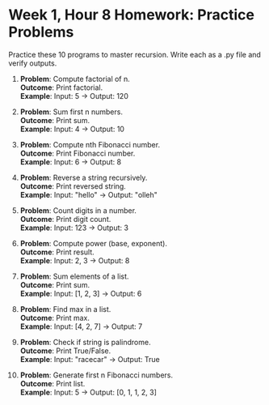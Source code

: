 # Week 1, Hour 8 Homework: Practice Problems

Practice these 10 programs to master recursion. Write each as a .py file and verify outputs.

1. **Problem**: Compute factorial of n.  
   **Outcome**: Print factorial.  
   **Example**: Input: 5 → Output: 120

2. **Problem**: Sum first n numbers.  
   **Outcome**: Print sum.  
   **Example**: Input: 4 → Output: 10

3. **Problem**: Compute nth Fibonacci number.  
   **Outcome**: Print Fibonacci number.  
   **Example**: Input: 6 → Output: 8

4. **Problem**: Reverse a string recursively.  
   **Outcome**: Print reversed string.  
   **Example**: Input: "hello" → Output: "olleh"

5. **Problem**: Count digits in a number.  
   **Outcome**: Print digit count.  
   **Example**: Input: 123 → Output: 3

6. **Problem**: Compute power (base, exponent).  
   **Outcome**: Print result.  
   **Example**: Input: 2, 3 → Output: 8

7. **Problem**: Sum elements of a list.  
   **Outcome**: Print sum.  
   **Example**: Input: [1, 2, 3] → Output: 6

8. **Problem**: Find max in a list.  
   **Outcome**: Print max.  
   **Example**: Input: [4, 2, 7] → Output: 7

9. **Problem**: Check if string is palindrome.  
   **Outcome**: Print True/False.  
   **Example**: Input: "racecar" → Output: True

10. **Problem**: Generate first n Fibonacci numbers.  
    **Outcome**: Print list.  
    **Example**: Input: 5 → Output: [0, 1, 1, 2, 3]
